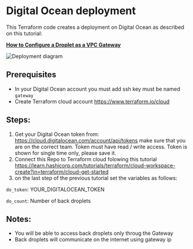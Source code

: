 # Digital Ocean deployment
This Terraform code creates a deployment on Digital Ocean as described on this tutorial:

[**How to Configure a Droplet as a VPC Gateway**](https://docs.digitalocean.com/products/networking/vpc/resources/droplet-as-gateway/)

![Deployment diagram](https://github.com/ahmed-abdelazim/shadid/blob/main/deployment.png?raw=true)
## Prerequisites
- In your Digital Ocean account you must add ssh key must be named `gateway`
- Create Terraform cloud account
https://www.terraform.io/cloud
## Steps:
1. Get your Digital Ocean token from: https://cloud.digitalocean.com/account/api/tokens make sure that you are on the correct team. Token must have read / write access. Token is shown for single time only, please save it.
2. Connect this Repo to Terraform cloud folowing this tutorial https://learn.hashicorp.com/tutorials/terraform/cloud-workspace-create?in=terraform/cloud-get-started
3. on the last step of the previous tutorial set the variables as follows:

`do_token`: YOUR_DIGITALOCEAN_TOKEN

`do_count`: Number of back droplets
## Notes:
- You will be able to access back droplets only throug the Gateway
- Back droplets will communicate on the internet using gateway ip
